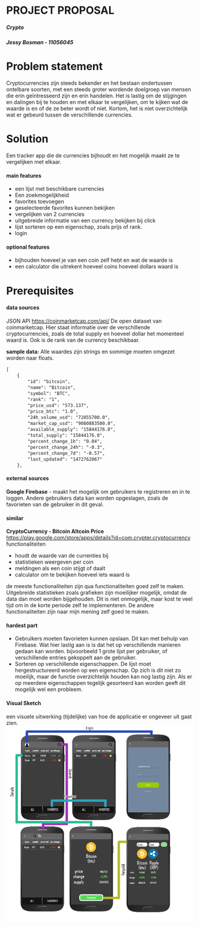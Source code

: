 # **PROJECT PROPOSAL**
##### ***Crypto***
##### **Jessy Bosman** - 11056045

# Problem statement
Cryptocurrencies zijn steeds bekender en het bestaan ondertussen ontelbare soorten, met een steeds groter wordende doelgroep van mensen die erin geïntresseerd zijn en erin handelen. Het is lastig om de stijgingen en dalingen bij te houden en met elkaar te vergelijken, om te kijken wat de waarde is en of de ze beter wordt of niet. Kortom, het is niet overzichtelijk wat er gebeurd tussen de verschillende currencies.
# Solution
Een tracker app die de currencies bijhoudt en het mogelijk maakt ze te vergelijken met elkaar. 

#### main features 
- een lijst met beschikbare currencies
- Een zoekmogelijkheid
- favorites toevoegen
- geselecteerde favorites kunnen bekijken
- vergelijken van 2 currencies
- uitgebreide informatie van een currency bekijken bij click
- lijst sorteren op een eigenschap, zoals prijs of rank.
- login

#### optional features
- bijhouden hoeveel je van een coin zelf hebt en wat de waarde is
- een calculator die uitrekent hoeveel coins hoeveel dollars waard is

# Prerequisites
#### data sources
JSON API
https://coinmarketcap.com/api/
De open dataset van coinmarketcap. 
Hier staat informatie over de verschillende cryptocurrencies, zoals de total supply en hoeveel dollar het momenteel waard is. Ook is de rank van de currency beschikbaar.

**sample data:**
Alle waardes zijn strings en sommige moeten omgezet worden naar floats.
```
[
    {
        "id": "bitcoin",
        "name": "Bitcoin",
        "symbol": "BTC",
        "rank": "1",
        "price_usd": "573.137",
        "price_btc": "1.0",
        "24h_volume_usd": "72855700.0",
        "market_cap_usd": "9080883500.0",
        "available_supply": "15844176.0",
        "total_supply": "15844176.0",
        "percent_change_1h": "0.04",
        "percent_change_24h": "-0.3",
        "percent_change_7d": "-0.57",
        "last_updated": "1472762067"
    },
```

#### external sources
**Google Firebase** - maakt het mogelijk om gebruikers te registreren en in te loggen. Andere gebruikers data kan worden opgeslagen, zoals de favorieten van de gebruiker in dit geval.

#### similar
**CryptoCurrency - Bitcoin Altcoin Price**
https://play.google.com/store/apps/details?id=com.crypter.cryptocurrency
functionaliteiten
- houdt de waarde van de currenties bij
- statistieken weergeven per coin
- meldingen als een coin stijgt of daalt
- calculator om te bekijken hoeveel iets waard is

de meeste functionaliteiten zijn qua functionaliteiten goed zelf te maken. Uitgebreide statistieken zoals grafieken zijn moeilijker mogelijk, omdat de data dan moet worden bijgehouden. Dit is niet onmogelijk, maar kost te veel tijd om in de korte periode zelf te implementeren. De andere functionaliteiten zijn naar mijn mening zelf goed te maken.
#### hardest part
- Gebruikers moeten favorieten kunnen opslaan. Dit kan met behulp van Firebase. Wat hier lastig aan is is dat het op verschillende manieren gedaan kan worden. bijvoorbeeld 1 grote lijst per gebruiker, of verschillende entries gekoppelt aan de gebruiker. 
- Sorteren op verschillende eigenschappen. De lijst moet hergestructureerd worden op een eigenschap. Op zich is dit niet zo moeilijk, maar de functie overzichtelijk houden kan nog lastig zijn. Als er op meerdere eigenschappen tegelijk gesorteerd kan worden geeft dit mogelijk wel een probleem. 

#### Visual Sketch
een visuele uitwerking (tijdelijke) van hoe de applicatie er ongeveer uit gaat zien.
![VisualSketchImage](/doc/flow.jpg?raw=true)
